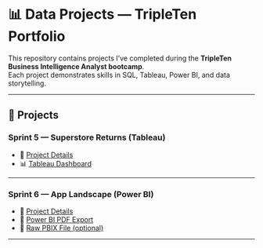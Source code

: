 # 📊 Data Projects — TripleTen Portfolio  

This repository contains projects I’ve completed during the **TripleTen Business Intelligence Analyst bootcamp**.  
Each project demonstrates skills in SQL, Tableau, Power BI, and data storytelling.  

---

## 🚀 Projects  

### Sprint 5 — Superstore Returns (Tableau)  
- 📄 [Project Details](Sprint5-Superstore-Returns-Tableau/README.md)  
- 📊 [Tableau Dashboard](https://public.tableau.com/views/Sprint5tableauvisuals/SuperstoreReturnsPresentation?:language=en-US&publish=yes&:sid=&:redirect=auth&:display_count=n&:origin=viz_share_link)  

---

### Sprint 6 — App Landscape (Power BI)  
- 📄 [Project Details](Sprint6-App-Landscape-PowerBI/README.md)  
- 📑 [Power BI PDF Export](Sprint6-App-Landscape-PowerBI/Dashboard-pdf1.pdf)  
- 📂 [Raw PBIX File (optional)](Sprint6-App-Landscape-PowerBI/Sprint6.pbix)  

---




